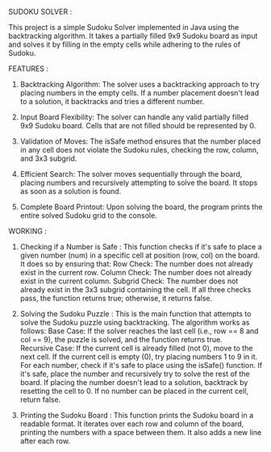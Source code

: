 SUDOKU SOLVER :

This project is a simple Sudoku Solver implemented in Java using the backtracking algorithm. It takes a partially filled 9x9 Sudoku board as input and solves it by filling in the empty cells while adhering to the rules of Sudoku.




FEATURES :
1. Backtracking Algorithm: The solver uses a backtracking approach to try placing numbers in the empty cells. If a number placement doesn't lead to a solution, it backtracks and tries a different number.

2. Input Board Flexibility: The solver can handle any valid partially filled 9x9 Sudoku board. Cells that are not filled should be represented by 0.

3. Validation of Moves: The isSafe method ensures that the number placed in any cell does not violate the Sudoku rules, checking the row, column, and 3x3 subgrid.

4. Efficient Search: The solver moves sequentially through the board, placing numbers and recursively attempting to solve the board. It stops as soon as a solution is found.

5. Complete Board Printout: Upon solving the board, the program prints the entire solved Sudoku grid to the console.



WORKING :

1. Checking if a Number is Safe :     This function checks if it's safe to place a given number (num) in a specific cell at position (row, col) on the board. It does so by ensuring that:
                                      Row Check: The number does not already exist in the current row.
                                      Column Check: The number does not already exist in the current column.
                                      Subgrid Check: The number does not already exist in the 3x3 subgrid containing the cell.
                                      If all three checks pass, the function returns true; otherwise, it returns false.

2. Solving the Sudoku Puzzle :        This is the main function that attempts to solve the Sudoku puzzle using backtracking. The algorithm works as follows:
                                      Base Case: If the solver reaches the last cell (i.e., row == 8 and col == 9), the puzzle is solved, and the function returns true.  
                                      Recursive Case:
                                                      If the current cell is already filled (not 0), move to the next cell.
                                                      If the current cell is empty (0), try placing numbers 1 to 9 in it.
                                                      For each number, check if it's safe to place using the isSafe() function.
                                                      If it's safe, place the number and recursively try to solve the rest of the board.
                                                      If placing the number doesn't lead to a solution, backtrack by resetting the cell to 0.
                                                      If no number can be placed in the current cell, return false.


3. Printing the Sudoku Board :       This function prints the Sudoku board in a readable format. It iterates over each row and column of the board, printing the numbers with a space between them. It also adds a new line after each row.
